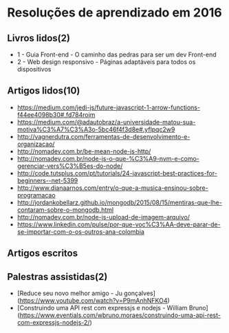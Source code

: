 # Resoluções de aprendizado em 2016

## Livros lidos(2)

* 1 - Guia Front-end - O caminho das pedras para ser um dev Front-end
* 2 - Web design responsivo - Páginas adaptáveis para todos os dispositivos

## Artigos lidos(10)

 * https://medium.com/jedi-js/future-javascript-1-arrow-functions-f44ee4098b30#.fd784rojm
 * https://medium.com/@adautobraz/a-universidade-matou-sua-motiva%C3%A7%C3%A3o-5bc46f4f3d8e#.yflpqc2w9
 * http://vagnerdutra.com/ferramentas-de-desenvolvimento-e-organizacao/
 * http://nomadev.com.br/be-mean-node-js-http/
 * http://nomadev.com.br/node-js-o-que-%C3%A9-nvm-e-como-gerenciar-vers%C3%B5es-do-node/
 * http://code.tutsplus.com/pt/tutorials/24-javascript-best-practices-for-beginners--net-5399
 * http://www.dianaarnos.com/entry/o-que-a-musica-ensinou-sobre-programacao
 * http://jordankobellarz.github.io/mongodb/2015/08/15/mentiras-que-lhe-contaram-sobre-o-mongodb.html
 * http://nomadev.com.br/node-js-upload-de-imagem-arquivo/
 * https://www.linkedin.com/pulse/por-que-voc%C3%AA-deve-parar-de-se-importar-com-o-os-outros-ana-colombia
 
## Artigos escritos

## Palestras assistidas(2)
* [Reduce seu novo melhor amigo - Ju gonçalves] (https://www.youtube.com/watch?v=P9mAnhNFKO4) 
* [Construindo uma API rest com expressjs e nodejs - William Bruno] (https://www.eventials.com/wbruno.moraes/construindo-uma-api-rest-com-expressjs-nodejs-2/)
